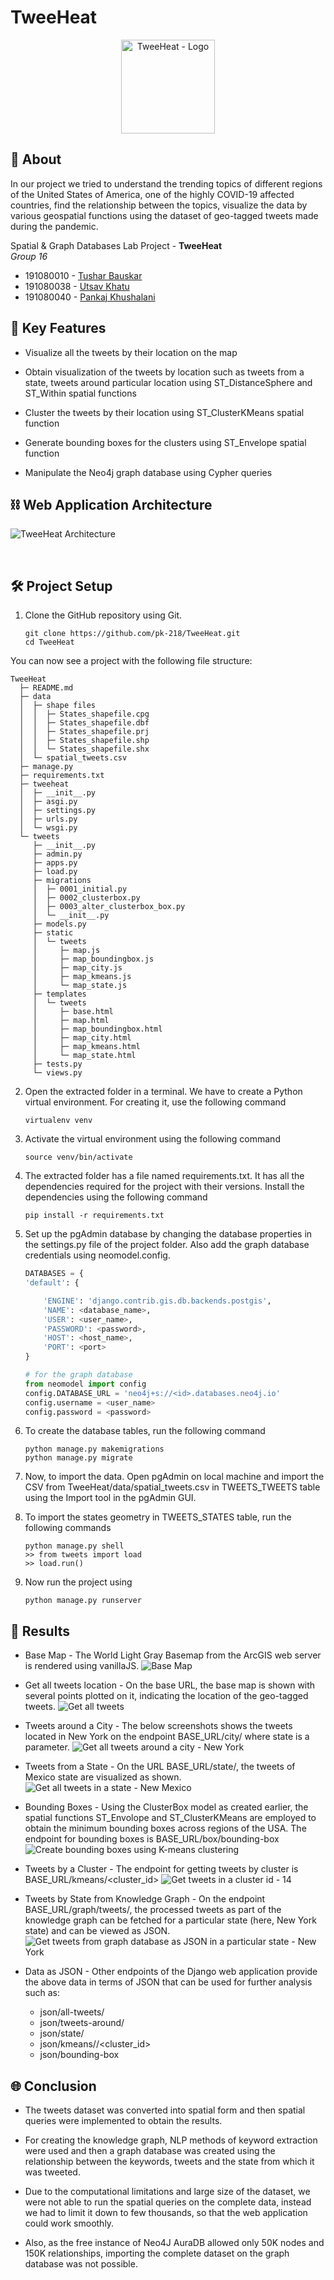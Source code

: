# TweeHeat

<p align="center">
  <a href="https://github.com/pk-218/TweeHeat">
    <img src="./assets/tweeheat_logo.png" alt="TweeHeat - Logo" width="150" height="150">
  </a>
</p>

## 📌 About
In our project we tried to understand the trending topics of different regions of the United States of America, one of the highly COVID-19 affected countries, find the relationship between the topics, visualize the data by various geospatial functions using the dataset of geo-tagged tweets made during the pandemic. 

Spatial & Graph Databases Lab Project - __TweeHeat__    
_Group 16_
- 191080010 - [Tushar Bauskar](https://github.com/tusharsb-12)
- 191080038 - [Utsav Khatu](https://github.com/utsavk28)
- 191080040 - [Pankaj Khushalani](https://github.com/pk-218)

## 🎯 Key Features
* Visualize all the tweets by their location on the map

* Obtain visualization of the tweets by location such as tweets from a state, tweets around particular location using ST_DistanceSphere and ST_Within spatial functions

* Cluster the tweets by their location using ST_ClusterKMeans spatial function

* Generate bounding boxes for the clusters using ST_Envelope spatial function

* Manipulate the Neo4j graph database using Cypher queries


## ⛓ Web Application Architecture
![TweeHeat Architecture](./assets/tweeheat_architecture.png)

</br>

## 🛠 Project Setup
1. Clone the GitHub repository using Git.

    ```
    git clone https://github.com/pk-218/TweeHeat.git
    cd TweeHeat
    ```

You can now see a project with the following file structure:
```
TweeHeat
  ├─ README.md
  ├─ data
  │  ├─ shape files
  │  │  ├─ States_shapefile.cpg
  │  │  ├─ States_shapefile.dbf
  │  │  ├─ States_shapefile.prj
  │  │  ├─ States_shapefile.shp
  │  │  └─ States_shapefile.shx
  │  └─ spatial_tweets.csv
  ├─ manage.py
  ├─ requirements.txt
  ├─ tweeheat
  │  ├─ __init__.py
  │  ├─ asgi.py
  │  ├─ settings.py
  │  ├─ urls.py
  │  └─ wsgi.py
  └─ tweets
     ├─ __init__.py
     ├─ admin.py
     ├─ apps.py
     ├─ load.py
     ├─ migrations
     │  ├─ 0001_initial.py
     │  ├─ 0002_clusterbox.py
     │  ├─ 0003_alter_clusterbox_box.py
     │  └─ __init__.py
     ├─ models.py
     ├─ static
     │  └─ tweets
     │     ├─ map.js
     │     ├─ map_boundingbox.js
     │     ├─ map_city.js
     │     ├─ map_kmeans.js
     │     └─ map_state.js
     ├─ templates
     │  └─ tweets
     │     ├─ base.html
     │     ├─ map.html
     │     ├─ map_boundingbox.html
     │     ├─ map_city.html
     │     ├─ map_kmeans.html
     │     └─ map_state.html
     ├─ tests.py
     └─ views.py
```

2. Open the extracted folder in a terminal. We have to create a Python virtual environment. For creating it, use the following command
    ```
    virtualenv venv
    ```

3. Activate the virtual environment using the following command   
    ```
    source venv/bin/activate
    ```

4. The extracted folder has a file named requirements.txt. It has all the dependencies required for the project with their versions. Install the dependencies using the following command    
    ```
    pip install -r requirements.txt
    ```

5. Set up the pgAdmin database by changing the database properties in the settings.py file of the project folder. Also add the graph database credentials using neomodel.config.
    ```python
    DATABASES = {
    'default': {

        'ENGINE': 'django.contrib.gis.db.backends.postgis',
        'NAME': <database_name>,
        'USER': <user_name>,
        'PASSWORD': <password>,
        'HOST': <host_name>,
        'PORT': <port>  
    }

    # for the graph database
    from neomodel import config
    config.DATABASE_URL = 'neo4j+s://<id>.databases.neo4j.io'
    config.username = <user_name>
    config.password = <password>
    ```

6. To create the database tables, run the following command
    ```
    python manage.py makemigrations
    python manage.py migrate
    ```

7. Now, to import the data. Open pgAdmin on local machine and import the CSV from TweeHeat/data/spatial_tweets.csv in TWEETS_TWEETS table using the Import tool in the pgAdmin GUI.

8. To import the states geometry in TWEETS_STATES table, run the following commands
	```
    python manage.py shell
	>> from tweets import load
	>> load.run()
    ```

9. Now run the project using 
    ```
    python manage.py runserver
    ```

## 📸 Results
* Base Map - The World Light Gray Basemap from the ArcGIS web server is rendered using vanillaJS.
![Base Map](./assets/base_map.png)


* Get all tweets location - On the base URL, the base map is shown with several points plotted on it, indicating the location of the geo-tagged tweets.
![Get all tweets](./assets/all_tweets.png)


* Tweets around a City - The below screenshots shows the tweets located in New York on the endpoint BASE_URL/city/<city> where state is a parameter.
![Get all tweets around a city - New York](./assets/tweets_in_city.png)


* Tweets from a State - On the URL BASE_URL/state/<state>, the tweets of Mexico state are visualized as shown.
![Get all tweets in a state - New Mexico](./assets/tweets_in_state.png)

* Bounding Boxes - Using the ClusterBox model as created earlier, the spatial functions ST_Envolope and ST_ClusterKMeans are  employed to obtain the minimum bounding boxes across regions of the USA.
The endpoint for bounding boxes is BASE_URL/box/bounding-box
![Create bounding boxes using K-means clustering](./assets/bounding_box.png)

* Tweets by a Cluster - The endpoint for getting tweets by cluster is BASE_URL/kmeans/<cluster_id>
![Get tweets in a cluster id - 14](./assets/tweets_in_cluster.png)

* Tweets by State from Knowledge Graph - On the endpoint BASE_URL/graph/tweets/<state>, the processed tweets as part of the knowledge graph can be fetched for a particular state (here, New York state) and can be viewed as JSON.
![Get tweets from graph database as JSON in a particular state - New York](./assets/tweets_graph.png)

* Data as JSON - Other endpoints of the Django web application provide the above data in terms of JSON that can be used for further analysis such as:
    - json/all-tweets/
    - json/tweets-around/<city>
    - json/state/<state>
    - json/kmeans/<k>/<cluster_id>
    - json/bounding-box


## 🌐 Conclusion

- The tweets dataset was converted into spatial form and then spatial queries were implemented to obtain the results. 

- For creating the knowledge graph, NLP methods of keyword extraction were used and then a graph database was created using the relationship between the keywords, tweets and the state from which it was tweeted.

- Due to the computational limitations and large size of the dataset, we were not able to run the spatial queries on the complete data, instead we had to limit it down to few thousands, so that the web application could work smoothly. 

- Also, as the free instance of Neo4J AuraDB allowed only 50K nodes and 150K relationships, importing the complete dataset on the graph database was not possible.
